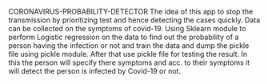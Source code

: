 CORONAVIRUS-PROBABILITY-DETECTOR
 The idea of this app to stop the transmission by prioritizing test and hence detecting the cases quickly. Data can be collected on the symptoms of covid-19.  Using Sklearn module to perform Logistic regression on the data to find out the probability of a person having the infection or not and train the data and dump the pickle file using pickle module.  After that use pickle file for testing the result. In this the person will specify there symptoms and acc. to their symptoms it will detect the person is infected by Covid-19 or not.
